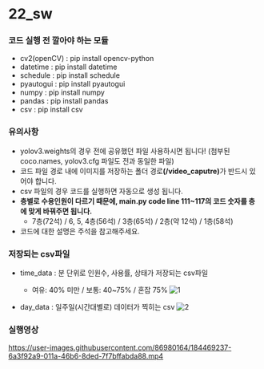 ﻿# 22_sw
### 코드 실행 전 깔아야 하는 모듈
- cv2(openCV) : pip install opencv-python
- datetime : pip install datetime
- schedule : pip install schedule
- pyautogui : pip install pyautogui
- numpy : pip install numpy
- pandas : pip install pandas
- csv : pip install csv

### 유의사항
- yolov3.weights의 경우 전에 공유했던 파일 사용하시면 됩니다! (첨부된 coco.names, yolov3.cfg 파일도 전과 동일한 파일)
- 코드 파일 경로 내에 이미지를 저장하는 폴더 경로<b>(/video_caputre)</b>가 반드시 있어야 합니다.
- csv 파일의 경우 코드를 실행하면 자동으로 생성 됩니다.
- <b>층별로 수용인원이 다르기 때문에, main.py code line 111~117의 코드 숫자를 층에 맞게 바꿔주면 됩니다. </b> 
  - 7층(72석) / 6, 5, 4층(56석) / 3층(65석) / 2층(약 12석) / 1층(58석)
- 코드에 대한 설명은 주석을 참고해주세요.

### 저장되는 csv파일
- time_data : 분 단위로 인원수, 사용률, 상태가 저장되는 csv파일
  - 여유: 40% 미만 / 보통: 40~75% / 혼잡 75%
![1](https://user-images.githubusercontent.com/86980164/183939597-8084fa22-a4ee-4c13-9cda-419ea430dbe8.png)

- day_data : 일주일(시간대별로) 데이터가 찍히는 csv
![2](https://user-images.githubusercontent.com/86980164/183939609-0b414aa8-6823-49b4-a0e6-642b93394e0b.png)

### 실행영상
https://user-images.githubusercontent.com/86980164/184469237-6a3f92a9-011a-46b6-8ded-7f7bffabda88.mp4
